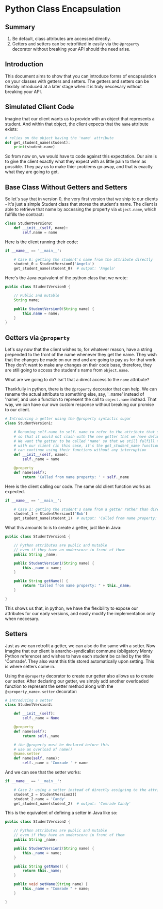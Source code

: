Python Class Encapsulation
==========================

Summary
-------

1. Be default, class attributes are accessed directly.
2. Getters and setters can be retrofitted in easily via the `@property` decorator without breaking your API should the need arise.


Introduction
------------

This document aims to show that you can introduce forms of encapsulation on your classes with getters and setters. The getters and setters can be flexibly introduced at a later stage when it is truly neccesary without breaking your API.

Simulated Client Code
---------------------

Imagine that our client wants us to provide with an object that represents a student. And within that object, the client expects that the `name` attribute exists:
```python
# relies on the object having the 'name' attribute
def get_student_name(student):
    print(student.name)

```

So from now on, we would have to code against this expectation. Our aim is to give the client exactly what they expect with as little pain to them as possible. They pay us to make thier problems go away, and that is exactly what they are going to get.


Base Class Without Getters and Setters
--------------------------------------

So let's say that in version 0, the very first version that we ship to our clients - it's just a simple Student class that stores the student's name. The client is able to retrieve that name by accessing the property via `object.name`, which fulfills the contract:
```python
class StudentVersion0:
    def __init__(self, name):
        self.name = name
```
Here is the client running their code:
```python
if __name__ == '__main__':

    # Case 0: getting the student's name from the attribute directly
    student_0 = StudentVersion0('Angela')
    get_student_name(student_0)  # output: 'Angela'
```
Here's the Java equivalent of the python class that we wrote:
```java
public class StudentVersion0 {

    // Public and mutable
    String name;

    public StudentVersion0(String name) {
        this.name = name;
    }
}
```


Getters via `@property`
-----------------------

Let's say now that the client wishes to, for whatever reason, have a string prepended to the front of the name whenever they get the name. They wish that the changes be made on our end and are going to pay us for that work. They don't want to make any changes on their code base, therefore, they are still going to access the student's name from `object.name`.

What are we going to do? Isn't that a direct access to the `name` attribute?

Thankfully in python, there is the `@property` decorator that can help. We can rename the actual attribute to something else, say, '_name' instead of 'name', and use a function to represent the call to `object.name` instead. That way, we can have our own custom response without breaking our promise to our client.

```python
# Introducing a getter using the @property syntactic sugar
class StudentVersion1:

    # Renaming self.name to self._name to refer to the attribute that stores the name internally
    # so that it would not clash with the new getter that we have defined.
    # We want the getter to be called 'name' so that we still fulfill the contract that we have
    # with our client (in this case, it's the get_student_name function) so that our client
    # can continue using their functions without any interruption
    def __init__(self, name):
        self._name = name

    @property
    def name(self):
        return 'Called from name property: ' + self._name
```

Here is the client calling our code. The same old client function works as expected.
```python
if __name__ == '__main__':

    # Case 1: getting the student's name from a getter rather than directly
    student_1 = StudentVersion1('Bob')
    get_student_name(student_1)  # output: 'Called from name property: Bob'
```

What this amounts to is to create a getter, just like in Java:
```java
public class StudentVersion1 {

    // Python attributes are public and mutable
    // even if they have an underscore in front of them
    public String _name;

    public StudentVersion1(String name) {
        this._name = name;
    }

    public String getName() {
        return "Called from name property: " + this._name;
    }

}
```

This shows us that, in python, we have the flexibility to expose our attributes for our early versions, and easily modify the implementation only when neccesary.


Setters
-------

Just as we can retrofit a getter, we can also do the same with a setter. Now imagine that our client is anarcho-syndicalist commune (obligatory Monty Python reference) and wishes to have each student be called by the title 'Comrade'. They also want this title stored automatically upon setting. This is where setters come in.

Using the `@property` decorator to create our getter also allows us to create our setter. After declaring our getter, we simply add another overloaded function to represent the setter method along with the `@<property_name>.setter` decorator:
```python
# introducing a setter
class StudentVersion2:

    def __init__(self):
        self._name = None

    @property
    def name(self):
        return self._name

    # the @property must be declared before this
    # use an overload of name()
    @name.setter
    def name(self, name):
        self._name = 'Comrade ' + name
```

And we can see that the setter works:
```python
if __name__ == '__main__':

    # Case 2: using a setter instead of directly assigning to the attribute
    student_2 = StudentVersion2()
    student_2.name = 'Candy'
    get_student_name(student_2)  # output: 'Comrade Candy'
```

This is the equivalent of defining a setter in Java like so:
```java
public class StudentVersion2 {

    // Python attributes are public and mutable
    // even if they have an underscore in front of them
    public String _name;

    public StudentVersion2(String name) {
        this._name = name;
    }

    public String getName() {
        return this._name;
    }

    public void setName(String name) {
        this._name = "Comrade " + name;
    }

}
```